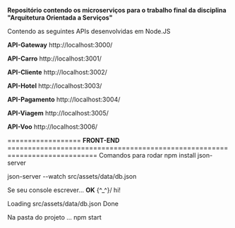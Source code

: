 **Repositório contendo os microserviços para o trabalho final da disciplina "Arquitetura Orientada a Serviços"**

Contendo as seguintes APIs desenvolvidas em Node.JS

**API-Gateway** http://localhost:3000/

**API-Carro** http://localhost:3001/

**API-Cliente** http://localhost:3002/

**API-Hotel** http://localhost:3003/

**API-Pagamento** http://localhost:3004/

**API-Viagem** http://localhost:3005/

**API-Voo** http://localhost:3006/

================== **FRONT-END** ============================================================================
Comandos para rodar
npm install json-server

json-server --watch src/assets/data/db.json

Se seu console escrever... **OK**
\{^_^}/ hi!

  Loading src/assets/data/db.json
  Done


Na pasta do projeto ...
npm start

